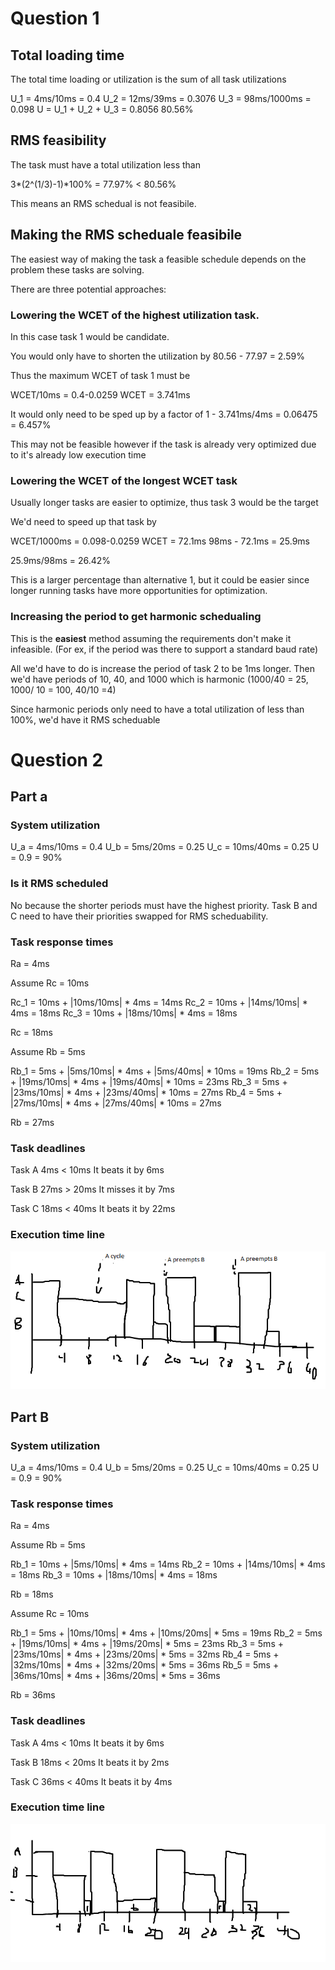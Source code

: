 # Question 1

## Total loading time

The total time loading or utilization is the sum of all task utilizations

U_1 = 4ms/10ms = 0.4
U_2 = 12ms/39ms = 0.3076
U_3 = 98ms/1000ms = 0.098
U = U_1 + U_2 + U_3
= 0.8056
80.56%

## RMS feasibility

The task must have a total utilization less than

3*(2^(1/3)-1)*100% = 77.97% < 80.56%

This means an RMS schedual is not feasibile.

## Making the RMS scheduale feasibile

The easiest way of making the task a feasible schedule depends on the problem these tasks are solving.

There are three potential approaches:

### Lowering the WCET of the highest utilization task.

In this case task 1 would be candidate.

You would only have to shorten the utilization by 80.56 - 77.97 = 2.59%

Thus the maximum WCET of task 1 must be

WCET/10ms = 0.4-0.0259
WCET = 3.741ms

It would only need to be sped up by a factor of 1 - 3.741ms/4ms = 0.06475 = 6.457%

This may not be feasible however if the task is already very optimized due to it's already low execution time

### Lowering the WCET of the longest WCET task

Usually longer tasks are easier to optimize, thus task 3 would be the target

We'd need to speed up that task by

WCET/1000ms = 0.098-0.0259
WCET = 72.1ms
98ms - 72.1ms = 25.9ms

25.9ms/98ms = 26.42%

This is a larger percentage than alternative 1, but it could be easier since longer running tasks have more opportunities for optimization.

### Increasing the period to get harmonic schedualing

This is the **easiest** method assuming the requirements don't make it infeasible. (For ex, if the period was there to support a standard baud rate)

All we'd have to do is increase the period of task 2 to be 1ms longer. Then we'd have periods of 10, 40, and 1000 which is harmonic (1000/40 = 25, 1000/ 10 = 100, 40/10 =4)

Since harmonic periods only need to have a total utilization of less than 100%, we'd have it RMS scheduable

# Question 2

## Part a

### System utilization

U_a = 4ms/10ms = 0.4
U_b = 5ms/20ms = 0.25
U_c = 10ms/40ms = 0.25
U = 0.9 = 90%

### Is it RMS scheduled

No because the shorter periods must have the highest priority. Task B and C need to have their priorities swapped for RMS scheduability.

### Task response times

Ra = 4ms

Assume Rc = 10ms

Rc_1 = 10ms + |10ms/10ms| \* 4ms = 14ms
Rc_2 = 10ms + |14ms/10ms| \* 4ms = 18ms
Rc_3 = 10ms + |18ms/10ms| \* 4ms = 18ms

Rc = 18ms

Assume Rb = 5ms

Rb_1 = 5ms + |5ms/10ms| \* 4ms + |5ms/40ms| \* 10ms = 19ms
Rb_2 = 5ms + |19ms/10ms| \* 4ms + |19ms/40ms| \* 10ms = 23ms
Rb_3 = 5ms + |23ms/10ms| \* 4ms + |23ms/40ms| \* 10ms = 27ms
Rb_4 = 5ms + |27ms/10ms| \* 4ms + |27ms/40ms| \* 10ms = 27ms

Rb = 27ms

### Task deadlines

Task A
4ms < 10ms
It beats it by 6ms

Task B
27ms > 20ms
It misses it by 7ms

Task C
18ms < 40ms
It beats it by 22ms

### Execution time line

![2av](2av.png)

## Part B

### System utilization

U_a = 4ms/10ms = 0.4
U_b = 5ms/20ms = 0.25
U_c = 10ms/40ms = 0.25
U = 0.9 = 90%

### Task response times

Ra = 4ms

Assume Rb = 5ms

Rb_1 = 10ms + |5ms/10ms| \* 4ms = 14ms
Rb_2 = 10ms + |14ms/10ms| \* 4ms = 18ms
Rb_3 = 10ms + |18ms/10ms| \* 4ms = 18ms

Rb = 18ms

Assume Rc = 10ms

Rb_1 = 5ms + |10ms/10ms| \* 4ms + |10ms/20ms| \* 5ms = 19ms
Rb_2 = 5ms + |19ms/10ms| \* 4ms + |19ms/20ms| \* 5ms = 23ms
Rb_3 = 5ms + |23ms/10ms| \* 4ms + |23ms/20ms| \* 5ms = 32ms
Rb_4 = 5ms + |32ms/10ms| \* 4ms + |32ms/20ms| \* 5ms = 36ms
Rb_5 = 5ms + |36ms/10ms| \* 4ms + |36ms/20ms| \* 5ms = 36ms

Rb = 36ms

### Task deadlines

Task A
4ms < 10ms
It beats it by 6ms

Task B
18ms < 20ms
It beats it by 2ms

Task C
36ms < 40ms
It beats it by 4ms

### Execution time line

![2biv](2biv.png)
